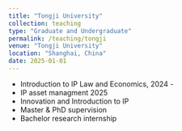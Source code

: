 ```yaml
---
title: "Tongji University"
collection: teaching
type: "Graduate and Undergraduate"
permalink: /teaching/tongji
venue: "Tongji University"
location: "Shanghai, China"
date: 2025-01-01
---
```


* Introduction to IP Law and Economics, 2024 - 
* IP asset managment 2025 
* Innovation and Introduction to IP
* Master & PhD supervision
* Bachelor research internship 
